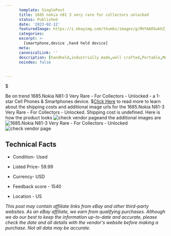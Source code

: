 ```yaml
---
      template: SinglePost
      title: 1685 nokia n81 3 very rare for collectors unlocked
      status: Published
      date: '2023-02-12'
      featuredImage: https://i.ebayimg.com/thumbs/images/g/MVYAAOSwkhZj3smw/s-l225.jpg
      categories: 
      excerpt: >-
        [smartphone,device ,hand held device]
      meta:
      canonicalLink: ''
      description: [handheld,industrially made,well crafted,Portable,Mobile,Compact,Convenient,Lightweight,Maneuverable,Man-portable,Miniature,Carriable,Hand-held,Light,Holdable,Transportable,Mobile device,Pocket-sized,On-the-go,Wireless,Cordless,Compact size,Convenient size, smartphone,device ,hand held device]
      noindex: false
      
        
---
```

$

Be on trend 1685.Nokia N81-3 Very Rare - For Collectors - Unlocked - a 1-star Cell Phones & Smartphones device.
$[Click Here](https://www.ebay.com/itm/165922986085?hash=item26a1c7d865%3Ag%3AMVYAAOSwkhZj3smw&mkevt=1&mkcid=1&mkrid=711-53200-19255-0&campid=%253CePNCampaignId%253E&customid=%253CreferenceId%253E&toolid=10049) to read more to learn about the shipping costs and additional image urls for the 1685.Nokia N81-3 Very Rare - For Collectors - Unlocked. Shipping cost is undefined. Here is how the product looks ![check vendor page](https://i.ebayimg.com/thumbs/images/g/MVYAAOSwkhZj3smw/s-l225.jpg)and the additional images are![1685.Nokia N81-3 Very Rare - For Collectors - Unlocked](https://i.ebayimg.com/images/g/MVYAAOSwkhZj3smw/s-l1600.jpg)![check vendor page](https://origin-galleryplus.ebayimg.com/ws/web/165922986085_2_0_1/225x225.jpg,https://origin-galleryplus.ebayimg.com/ws/web/165922986085_3_0_1/225x225.jpg,https://origin-galleryplus.ebayimg.com/ws/web/165922986085_4_0_1/225x225.jpg,https://origin-galleryplus.ebayimg.com/ws/web/165922986085_5_0_1/225x225.jpg,https://origin-galleryplus.ebayimg.com/ws/web/165922986085_6_0_1/225x225.jpg,https://origin-galleryplus.ebayimg.com/ws/web/165922986085_7_0_1/225x225.jpg,https://origin-galleryplus.ebayimg.com/ws/web/165922986085_8_0_1/225x225.jpg)



 ## Technical Facts 



     
      

 - Condition- Used 


      

 - Listed Price- 59.99 


      

 - Currency- USD 


      

 - Feedback score - 1540 


      

 - Location - US 


      
      

 *_This post may contain affiliate links from eBay and other third-party websites. As an eBay affiliate, we earn from qualifying purchases. Although we do our best to keep the information up-to-date and accurate, please check the date and all details with the vendor's website before making a purchase. Not all data may be accurate._*






